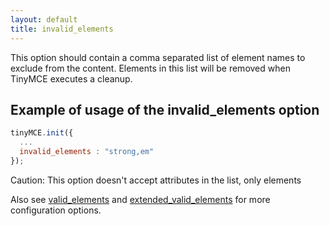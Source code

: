 ```yaml
---
layout: default
title: invalid_elements
---
```


This option should contain a comma separated list of element names to exclude from the content. Elements in this list will be removed when TinyMCE executes a cleanup.

## Example of usage of the invalid_elements option

```js
tinyMCE.init({
  ...
  invalid_elements : "strong,em"
});
```

Caution: This option doesn't accept attributes in the list, only elements

Also see [valid_elements](https://www.tiny.cloud/docs-3x/reference/configuration/Configuration3x@valid_elements/) and [extended_valid_elements](https://www.tiny.cloud/docs-3x/reference/configuration/Configuration3x@extended_valid_elements/) for more configuration options.
